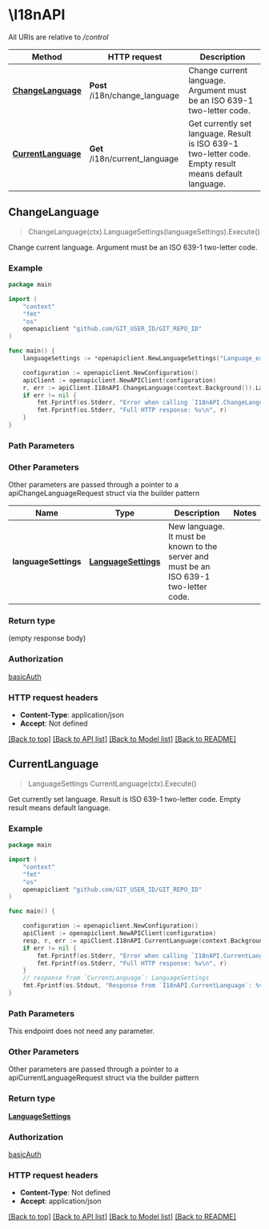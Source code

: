 # \I18nAPI

All URIs are relative to */control*

Method | HTTP request | Description
------------- | ------------- | -------------
[**ChangeLanguage**](I18nAPI.md#ChangeLanguage) | **Post** /i18n/change_language | Change current language.  Argument must be an ISO 639-1 two-letter code. 
[**CurrentLanguage**](I18nAPI.md#CurrentLanguage) | **Get** /i18n/current_language | Get currently set language.  Result is ISO 639-1 two-letter code.  Empty result means default language. 



## ChangeLanguage

> ChangeLanguage(ctx).LanguageSettings(languageSettings).Execute()

Change current language.  Argument must be an ISO 639-1 two-letter code. 



### Example

```go
package main

import (
	"context"
	"fmt"
	"os"
	openapiclient "github.com/GIT_USER_ID/GIT_REPO_ID"
)

func main() {
	languageSettings := *openapiclient.NewLanguageSettings("Language_example") // LanguageSettings | New language.  It must be known to the server and must be an ISO 639-1 two-letter code.  (optional)

	configuration := openapiclient.NewConfiguration()
	apiClient := openapiclient.NewAPIClient(configuration)
	r, err := apiClient.I18nAPI.ChangeLanguage(context.Background()).LanguageSettings(languageSettings).Execute()
	if err != nil {
		fmt.Fprintf(os.Stderr, "Error when calling `I18nAPI.ChangeLanguage``: %v\n", err)
		fmt.Fprintf(os.Stderr, "Full HTTP response: %v\n", r)
	}
}
```

### Path Parameters



### Other Parameters

Other parameters are passed through a pointer to a apiChangeLanguageRequest struct via the builder pattern


Name | Type | Description  | Notes
------------- | ------------- | ------------- | -------------
 **languageSettings** | [**LanguageSettings**](LanguageSettings.md) | New language.  It must be known to the server and must be an ISO 639-1 two-letter code.  | 

### Return type

 (empty response body)

### Authorization

[basicAuth](../README.md#basicAuth)

### HTTP request headers

- **Content-Type**: application/json
- **Accept**: Not defined

[[Back to top]](#) [[Back to API list]](../README.md#documentation-for-api-endpoints)
[[Back to Model list]](../README.md#documentation-for-models)
[[Back to README]](../README.md)


## CurrentLanguage

> LanguageSettings CurrentLanguage(ctx).Execute()

Get currently set language.  Result is ISO 639-1 two-letter code.  Empty result means default language. 



### Example

```go
package main

import (
	"context"
	"fmt"
	"os"
	openapiclient "github.com/GIT_USER_ID/GIT_REPO_ID"
)

func main() {

	configuration := openapiclient.NewConfiguration()
	apiClient := openapiclient.NewAPIClient(configuration)
	resp, r, err := apiClient.I18nAPI.CurrentLanguage(context.Background()).Execute()
	if err != nil {
		fmt.Fprintf(os.Stderr, "Error when calling `I18nAPI.CurrentLanguage``: %v\n", err)
		fmt.Fprintf(os.Stderr, "Full HTTP response: %v\n", r)
	}
	// response from `CurrentLanguage`: LanguageSettings
	fmt.Fprintf(os.Stdout, "Response from `I18nAPI.CurrentLanguage`: %v\n", resp)
}
```

### Path Parameters

This endpoint does not need any parameter.

### Other Parameters

Other parameters are passed through a pointer to a apiCurrentLanguageRequest struct via the builder pattern


### Return type

[**LanguageSettings**](LanguageSettings.md)

### Authorization

[basicAuth](../README.md#basicAuth)

### HTTP request headers

- **Content-Type**: Not defined
- **Accept**: application/json

[[Back to top]](#) [[Back to API list]](../README.md#documentation-for-api-endpoints)
[[Back to Model list]](../README.md#documentation-for-models)
[[Back to README]](../README.md)

